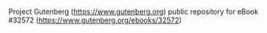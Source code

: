Project Gutenberg (https://www.gutenberg.org) public repository for eBook #32572 (https://www.gutenberg.org/ebooks/32572)
